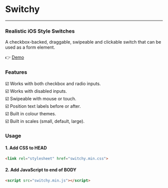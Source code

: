 # Switchy
---

### Realistic iOS Style Switches

A checkbox-backed, draggable, swipeable and clickable switch that can be used as a form element.

👉 [Demo](http://3rror404.github.io/switchy/demo)

### Features

☑️ Works with both checkbox and radio inputs.  
☑️ Works with disabled inputs.  
☑️ Swipeable with mouse or touch.  
☑️ Position text labels before or after.  
☑️ Built in colour themes.  
☑️ Built in scales (small, default, large).  

### Usage

#### 1. Add CSS to HEAD
```html
<link rel="stylesheet" href="switchy.min.css">
```

#### 2. Add JavaScript to end of BODY
```html
<script src="switchy.min.js"></script>
```